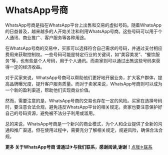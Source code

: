 # WhatsApp号商

WhatsApp号商是指在WhatsApp平台上出售和交易的虚拟号码。随着WhatsApp的日益普及，越来越多的人开始关注和利用WhatsApp号商。这些号码可以用于个人通讯、商业推广、客户服务等各种用途。

在WhatsApp号商的交易中，买家可以选择符合自己需求的号码，并通过支付相应费用来获取控制权。一些号码可能是特定行业的关键词，如“美容美发”、“餐饮服务”等，也有些是个人号码，用于个人通讯。而卖家则可以通过出售这些号码来获得一定的经济收益。

对于买家来说，WhatsApp号商可以帮助他们更好地开展业务，扩大客户群体，提高品牌曝光度，提升客户服务质量。而对于卖家来说，WhatsApp号商则可以成为一个新的盈利渠道，帮助他们实现商业价值。

然而，需要注意的是，WhatsApp号商的交易也存在一定的风险。买家在选择号码时，要注意合法合规，避免违反WhatsApp平台的相关规定。卖家也要注意保护好自己的号码资源，避免被不法分子利用或滥用。

总的来说，WhatsApp号商是一个新兴的商业模式，为个人和企业提供了全新的沟通和推广渠道。但在使用过程中，需要充分了解相关规定，规避风险，确保合法合规。

**更多 关于WhatsApp号商 请通过✈与我们联系，感谢阅读,谢谢！**[点我✈联系](https://w.k02.cc)
